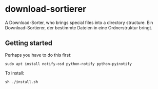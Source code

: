# download-sortierer

A Download-Sorter, who brings special files into a directory structure.
Ein Download-Sortierer, der bestimmte Dateien in eine Ordnerstruktur bringt.

## Getting started

Perhaps you have to do this first:

```
sudo apt install notify-osd python-notify python-pyinotify
```

To install:

```
sh ./install.sh
```
